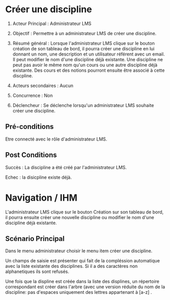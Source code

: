 # Créer une discipline

1. Acteur Principal : Administrateur LMS


1. Objectif : Permettre à un administrateur LMS de créer une discipline.


1. Résumé général : Lorsque l'administrateur LMS clique sur le bouton création de son tableau de bord, il pourra créer une discipline en lui donnant un nom, une description et un utilisateur référent avec un email. Il peut modifier le nom d'une discipline déjà existante. Une discipline ne peut pas avoir le même nom qu'un cours ou une autre discipline déjà existante. Des cours et des notions pourront ensuite être associé à cette discpline.


1.  Acteurs secondaires : Aucun


1.  Concurrence : Non


1. Déclencheur : Se déclenche lorsqu'un administrateur LMS souhaite créer une discipline.


## Pré-conditions

Etre connecté avec le rôle d'administrateur LMS.

## Post Conditions

Succès : La discipline a été créé par l'administrateur LMS.

Echec : la disicpline existe déjà.

# Navigation / IHM 

L'administrateur LMS clique sur le bouton Création sur son tableau de bord, il pourra ensuite créer une nouvelle discipline ou modifier le nom d'une discipline déjà existante.


## Scénario Principal

Dans le menu administrateur choisir le menu item créer une discipline.

Un champs de saisie est présenter qui fait de la compléssion automatique avec la liste existante des disciplines.
Si il a des caractères non alphanetiques ils sont refusés. 

Une fois que la displine est créée dans la liste des displines, un répertoire correspondant est créer dans l'arbre (avec une version réduite du nom de la discipline: pas d'espaces uniquement des lettres appartenant à [a-z] .








